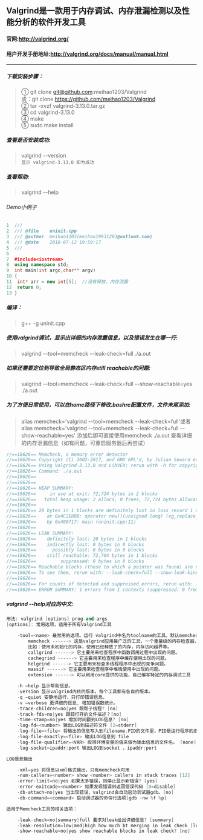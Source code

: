 ## Valgrind是一款用于内存调试、内存泄漏检测以及性能分析的软件开发工具
#### 官网:http://valgrind.org/
#### 用户开发手册地址:http://valgrind.org/docs/manual/manual.html
------------

##### 下载安装步骤：
> ① git clone git@github.com:meihao1203/Valgrind<br>
> 或：git clone https://github.com/meihao1203/Valgrind<br>
> ② tar -xvzf valgrind-3.13.0.tar.gz<br>
> ③ cd valgrind-3.13.0<br>
> ④ make<br>
> ⑤ sudo make install<br>

##### 查看是否安装成功:
> valgrind --version<br>
> `显示 valgrind-3.13.0 即为成功`

##### 查看帮助:
> valgrind --help

###### Demo小例子
```C++
1  ///
2  /// @file    uninit.cpp
3  /// @author  meihao1203(meihao19931203@outlook.com)
4  /// @date    2018-07-12 19:59:17
5  ///
6 
7  #include<iostream>
8  using namespace std;
9  int main(int argc,char** argv) 
10 {
11	int* arr = new int[5];  //没有释放，内存泄露
12	return 0;
13 }
```
##### 编译：
> g++ -g uninit.cpp

##### 使用valgrind调试，显示出详细的内存泄露信息，以及错误发生在哪一行:
> valgrind --tool=memcheck --leak-check=full ./a.out
##### 如果还需要定位到导致全局静态区内存still reachable的问题:
> valgrind --tool=memcheck --leak-check=full --show-reachable=yes ./a.out
##### 为了方便日常使用，可以在home路径下修改.bashrc配置文件，文件末尾添加:
> alias memcheck='valgrind --tool=memcheck --leak-check=full'或者
> alias memcheck='valgrind --tool=memcheck --leak-check=full --show-reachable=yes'
> 添加后即可直接使用memcheck ./a.out 查看详细的内存泄漏信息（如有问题，可重启服务器后再尝试）
```C++
//==18626== Memcheck, a memory error detector
//==18626== Copyright (C) 2002-2017, and GNU GPL'd, by Julian Seward et al.
//==18626== Using Valgrind-3.13.0 and LibVEX; rerun with -h for copyright info
//==18626== Command: ./a.out
//==18626== 
//==18626== 
//==18626== HEAP SUMMARY:
//==18626==     in use at exit: 72,724 bytes in 2 blocks
//==18626==   total heap usage: 2 allocs, 0 frees, 72,724 bytes allocated
//==18626== 
//==18626== 20 bytes in 1 blocks are definitely lost in loss record 1 of 2
//==18626==    at 0x4C2E8BB: operator new[](unsigned long) (vg_replace_malloc.c:423)
//==18626==    by 0x400717: main (uninit.cpp:11)
//==18626== 
//==18626== LEAK SUMMARY:
//==18626==    definitely lost: 20 bytes in 1 blocks
//==18626==    indirectly lost: 0 bytes in 0 blocks
//==18626==      possibly lost: 0 bytes in 0 blocks
//==18626==    still reachable: 72,704 bytes in 1 blocks
//==18626==         suppressed: 0 bytes in 0 blocks
//==18626== Reachable blocks (those to which a pointer was found) are not shown.
//==18626== To see them, rerun with: --leak-check=full --show-leak-kinds=all
//==18626== 
//==18626== For counts of detected and suppressed errors, rerun with: -v
//==18626== ERROR SUMMARY: 1 errors from 1 contexts (suppressed: 0 from 0)
```

##### valgrind --help对应的中文:
```C++
用法: valgrind [options] prog-and-args
[options]: 常用选项，适用于所有Valgrind工具

    -tool=<name> 最常用的选项。运行 valgrind中名为toolname的工具。默认memcheck。
        memcheck ------> 这是valgrind应用最广泛的工具，一个重量级的内存检查器，能够发现开发中绝大多数内存错误使用情况，
        比如：使用未初始化的内存，使用已经释放了的内存，内存访问越界等。
        callgrind ------> 它主要用来检查程序中函数调用过程中出现的问题。
        cachegrind ------> 它主要用来检查程序中缓存使用出现的问题。
        helgrind ------> 它主要用来检查多线程程序中出现的竞争问题。
        massif ------> 它主要用来检查程序中堆栈使用中出现的问题。
        extension ------> 可以利用core提供的功能，自己编写特定的内存调试工具

    -h –help 显示帮助信息。
    -version 显示valgrind内核的版本，每个工具都有各自的版本。
    -q –quiet 安静地运行，只打印错误信息。
    -v –verbose 更详细的信息, 增加错误数统计。
    -trace-children=no|yes 跟踪子线程? [no]
    -track-fds=no|yes 跟踪打开的文件描述？[no]
    -time-stamp=no|yes 增加时间戳到LOG信息? [no]
    -log-fd=<number> 输出LOG到描述符文件 [2=stderr]
    -log-file=<file> 将输出的信息写入到filename.PID的文件里，PID是运行程序的进行ID
    -log-file-exactly=<file> 输出LOG信息到 file
    -log-file-qualifier=<VAR> 取得环境变量的值来做为输出信息的文件名。 [none]
    -log-socket=ipaddr:port 输出LOG到socket ，ipaddr:port

LOG信息输出

    -xml=yes 将信息以xml格式输出，只有memcheck可用
    -num-callers=<number> show <number> callers in stack traces [12]
    -error-limit=no|yes 如果太多错误，则停止显示新错误? [yes]
    -error-exitcode=<number> 如果发现错误则返回错误代码 [0=disable]
    -db-attach=no|yes 当出现错误，valgrind会自动启动调试器gdb。[no]
    -db-command=<command> 启动调试器的命令行选项[gdb -nw %f %p]

适用于Memcheck工具的相关选项：

    -leak-check=no|summary|full 要求对leak给出详细信息? [summary]
    -leak-resolution=low|med|high how much bt merging in leak check [low]
    -show-reachable=no|yes show reachable blocks in leak check? [no]
```
